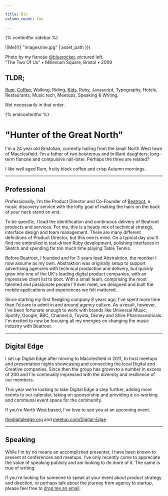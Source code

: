 ```yaml
---

title: Bio
column_count: two

---
```


{% contentfor sidebar %}

![Me]({{ "images/me.jpg" | asset_path }})

Photo by my fianc&eacute;e [@bluerocket](http://twitter.com/bluerocket), pictured left.<br/>"The Two Of Us" &bull; Millenium Square, Bristol &bull; 2009

## TLDR;

[Rum](http://www.thewhiskyexchange.com/P-4548.aspx), [Coffee](http://shop.squaremilecoffee.com/), Walking, Riding, [Kids](https://secure.flickr.com/photos/bluerocketgirly/9014304775/), Ruby, Javascript, Typography, Hotels, Restaurants, Music tech, Meetups, Speaking & Writing.

Not necessarily in that order.

{% endcontentfor %}

# "Hunter of the Great North"

I'm a 24 year old Bristolian, currently hailing from the small North West town of Macclesfield. I'm a father of two boisterous and brilliant daughters, long-term fianc&eacute;e and compulsive nail-biter. Perhaps the three are related?

I like well aged Rum, fruity black coffee and crisp Autumn mornings.

***

## Professional

Professionally, I'm the Product Director and Co-Founder of [Beatroot](http://beatroot.com), a music discovery service with the lofty goal of making the hairs on the back of your neck stand on end.

To be specific, I lead the identification and continuous delivery of Beatroot products and services. For me, this is a heady mix of technical strategy, interface design and team management. There are many different definitions of Product Director, but this one is mine. On a typical day you'll find me embroiled in test-driven Ruby development, polishing interfaces in Sketch and spending far too much time playing Table Tennis.

Before Beatroot, I founded and for 3 years lead Abstraktion, the moniker I now assume as my own. Abstraktion was originally setup to support advertising agencies with technical production and delivery, but quickly grew into one of the UK's leading digital product companies, with an impressive client list to boot. With a small team, comprising the most talented and passionate people I'll ever meet, we designed and built the mobile applications and experiences we felt mattered.

Since starting my first fledgling company 8 years ago, I've spent more time than I'd care to admit in and around agency culture. As a result, however, I've been fortunate enough to work with brands like Universal Music, Spotify, Google, BBC, Channel 4, Toyota, Disney and Shire Pharmaceuticals. I'm excited to now be focusing all my energies on changing the music industry with Beatroot.

***

## Digital Edge

I set up Digital Edge after moving to Macclesfield in 2011, to host meetups and presentation nights showcasing and connecting the local Digital and Creative companies. Since then the group has grown to a number in excess of 200 and I'm continually impressed with the diversity and resillience of our members.

This year we're looking to take Digital Edge a step further, adding more events to our calendar, taking on sponsorship and providing a co-working and communal event space for the community.

If you're North West based, I've love to see you at an upcoming event.

[thedigitaledge.org](http://thedigitaledge.org) and [meetup.com/Digital-Edge](http://meetup.com/Digital-Edge)

***

## Speaking

While I'm by no means an accomplished presenter, I have been known to present at conferences and meetups. I've only recently come to appreciate the value of speaking publicly and am looking to do more of it. The same is true of writing.

If you're looking for someone to speak at your event about product strategy and direction, or perhaps talk about the journey from agency to startup, please feel free to [drop me an email](mailto:hello@abstraktion.co.uk).
